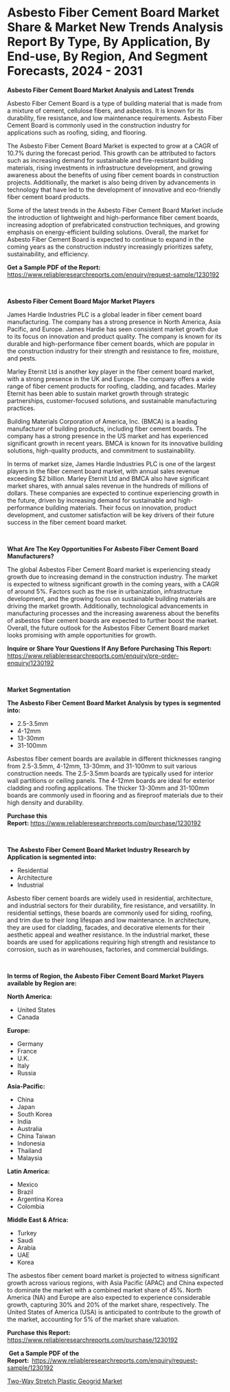 <p><h1>Asbesto Fiber Cement Board Market Share & Market New Trends Analysis Report By Type, By Application, By End-use, By Region, And Segment Forecasts, 2024 - 2031</h1></p><p><strong>Asbesto Fiber Cement Board Market Analysis and Latest Trends</strong></p>
<p><p>Asbesto Fiber Cement Board is a type of building material that is made from a mixture of cement, cellulose fibers, and asbestos. It is known for its durability, fire resistance, and low maintenance requirements. Asbesto Fiber Cement Board is commonly used in the construction industry for applications such as roofing, siding, and flooring.</p><p>The Asbesto Fiber Cement Board Market is expected to grow at a CAGR of 10.7% during the forecast period. This growth can be attributed to factors such as increasing demand for sustainable and fire-resistant building materials, rising investments in infrastructure development, and growing awareness about the benefits of using fiber cement boards in construction projects. Additionally, the market is also being driven by advancements in technology that have led to the development of innovative and eco-friendly fiber cement board products.</p><p>Some of the latest trends in the Asbesto Fiber Cement Board Market include the introduction of lightweight and high-performance fiber cement boards, increasing adoption of prefabricated construction techniques, and growing emphasis on energy-efficient building solutions. Overall, the market for Asbesto Fiber Cement Board is expected to continue to expand in the coming years as the construction industry increasingly prioritizes safety, sustainability, and efficiency.</p></p>
<p><strong>Get a Sample PDF of the Report:&nbsp;</strong> <a href="https://www.reliableresearchreports.com/enquiry/request-sample/1230192">https://www.reliableresearchreports.com/enquiry/request-sample/1230192</a></p>
<p>&nbsp;</p>
<p><strong>Asbesto Fiber Cement Board Major Market Players</strong></p>
<p><p>James Hardie Industries PLC is a global leader in fiber cement board manufacturing. The company has a strong presence in North America, Asia Pacific, and Europe. James Hardie has seen consistent market growth due to its focus on innovation and product quality. The company is known for its durable and high-performance fiber cement boards, which are popular in the construction industry for their strength and resistance to fire, moisture, and pests.</p><p>Marley Eternit Ltd is another key player in the fiber cement board market, with a strong presence in the UK and Europe. The company offers a wide range of fiber cement products for roofing, cladding, and facades. Marley Eternit has been able to sustain market growth through strategic partnerships, customer-focused solutions, and sustainable manufacturing practices.</p><p>Building Materials Corporation of America, Inc. (BMCA) is a leading manufacturer of building products, including fiber cement boards. The company has a strong presence in the US market and has experienced significant growth in recent years. BMCA is known for its innovative building solutions, high-quality products, and commitment to sustainability.</p><p>In terms of market size, James Hardie Industries PLC is one of the largest players in the fiber cement board market, with annual sales revenue exceeding $2 billion. Marley Eternit Ltd and BMCA also have significant market shares, with annual sales revenue in the hundreds of millions of dollars. These companies are expected to continue experiencing growth in the future, driven by increasing demand for sustainable and high-performance building materials. Their focus on innovation, product development, and customer satisfaction will be key drivers of their future success in the fiber cement board market.</p></p>
<p>&nbsp;</p>
<p><strong>What Are The Key Opportunities For Asbesto Fiber Cement Board Manufacturers?</strong></p>
<p><p>The global Asbestos Fiber Cement Board market is experiencing steady growth due to increasing demand in the construction industry. The market is expected to witness significant growth in the coming years, with a CAGR of around 5%. Factors such as the rise in urbanization, infrastructure development, and the growing focus on sustainable building materials are driving the market growth. Additionally, technological advancements in manufacturing processes and the increasing awareness about the benefits of asbestos fiber cement boards are expected to further boost the market. Overall, the future outlook for the Asbestos Fiber Cement Board market looks promising with ample opportunities for growth.</p></p>
<p><strong>Inquire or Share Your Questions If Any Before Purchasing This Report:</strong> <a href="https://www.reliableresearchreports.com/enquiry/pre-order-enquiry/1230192">https://www.reliableresearchreports.com/enquiry/pre-order-enquiry/1230192</a></p>
<p>&nbsp;</p>
<p><strong>Market Segmentation</strong></p>
<p><strong>The Asbesto Fiber Cement Board Market Analysis by types is segmented into:</strong></p>
<p><ul><li>2.5-3.5mm</li><li>4-12mm</li><li>13-30mm</li><li>31-100mm</li></ul></p>
<p><p>Asbestos fiber cement boards are available in different thicknesses ranging from 2.5-3.5mm, 4-12mm, 13-30mm, and 31-100mm to suit various construction needs. The 2.5-3.5mm boards are typically used for interior wall partitions or ceiling panels. The 4-12mm boards are ideal for exterior cladding and roofing applications. The thicker 13-30mm and 31-100mm boards are commonly used in flooring and as fireproof materials due to their high density and durability.</p></p>
<p><strong>Purchase this Report:&nbsp;</strong><a href="https://www.reliableresearchreports.com/purchase/1230192">https://www.reliableresearchreports.com/purchase/1230192</a></p>
<p>&nbsp;</p>
<p><strong>The Asbesto Fiber Cement Board Market Industry Research by Application is segmented into:</strong></p>
<p><ul><li>Residential</li><li>Architecture</li><li>Industrial</li></ul></p>
<p><p>Asbesto fiber cement boards are widely used in residential, architecture, and industrial sectors for their durability, fire resistance, and versatility. In residential settings, these boards are commonly used for siding, roofing, and trim due to their long lifespan and low maintenance. In architecture, they are used for cladding, facades, and decorative elements for their aesthetic appeal and weather resistance. In the industrial market, these boards are used for applications requiring high strength and resistance to corrosion, such as in warehouses, factories, and commercial buildings.</p></p>
<p>&nbsp;</p>
<p><strong>In terms of Region, the Asbesto Fiber Cement Board Market Players available by Region are:</strong></p>
<p>
    <p> <strong> North America: </strong>
        <ul>
            <li>United States</li>
            <li>Canada</li>
        </ul>
        </p> 
    <p> <strong> Europe: </strong>
        <ul>
            <li>Germany</li>
            <li>France</li>
            <li>U.K.</li>
            <li>Italy</li>
            <li>Russia</li>
        </ul>
        </p> 
    <p> <strong> Asia-Pacific: </strong>
        <ul>
            <li>China</li>
            <li>Japan</li>
            <li>South Korea</li>
            <li>India</li>
            <li>Australia</li>
            <li>China Taiwan</li>
            <li>Indonesia</li>
            <li>Thailand</li>
            <li>Malaysia</li>
        </ul>
        </p> 
    <p> <strong> Latin America: </strong>
        <ul>
            <li>Mexico</li>
            <li>Brazil</li>
            <li>Argentina Korea</li>
            <li>Colombia</li>
        </ul>
        </p> 
    <p> <strong> Middle East & Africa: </strong>
        <ul>
            <li>Turkey</li>
            <li>Saudi</li>
            <li>Arabia</li>
            <li>UAE</li>
            <li>Korea</li>
        </ul>
    </p>
    </p>
<p><p>The asbestos fiber cement board market is projected to witness significant growth across various regions, with Asia Pacific (APAC) and China expected to dominate the market with a combined market share of 45%. North America (NA) and Europe are also expected to experience considerable growth, capturing 30% and 20% of the market share, respectively. The United States of America (USA) is anticipated to contribute to the growth of the market, accounting for 5% of the market share valuation.</p></p>
<p><strong>Purchase this Report: </strong><a href="https://www.reliableresearchreports.com/purchase/1230192">https://www.reliableresearchreports.com/purchase/1230192</a></p>
<p>&nbsp;<strong>Get a Sample PDF of the Report:&nbsp;&nbsp;</strong><a href="https://www.reliableresearchreports.com/enquiry/request-sample/1230192">https://www.reliableresearchreports.com/enquiry/request-sample/1230192</a></p>
<p><strong></strong></p>
<p><p><a href="https://github.com/Sherrillcrooksxa8i18ucf2m/Market-Research-Report-List-1/blob/main/two-way-stretch-plastic-geogrid-market.md">Two-Way Stretch Plastic Geogrid Market</a></p></p>